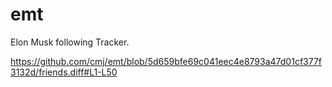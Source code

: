 # emt
Elon Musk following Tracker.

https://github.com/cmj/emt/blob/5d659bfe69c041eec4e8793a47d01cf377f3132d/friends.diff#L1-L50
